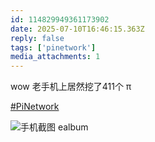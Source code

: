 ```yaml
---
id: 114829949361173902
date: 2025-07-10T16:46:15.363Z
reply: false
tags: ['pinetwork']
media_attachments: 1
---
```


wow 老手机上居然挖了411个 π

[#PiNetwork](https://e5n.cc/tags/PiNetwork)

![手机截图
ealbum](https://files.e5n.cc/media_attachments/files/114/829/949/110/793/849/original/b4865aceccf90e20.jpg)
